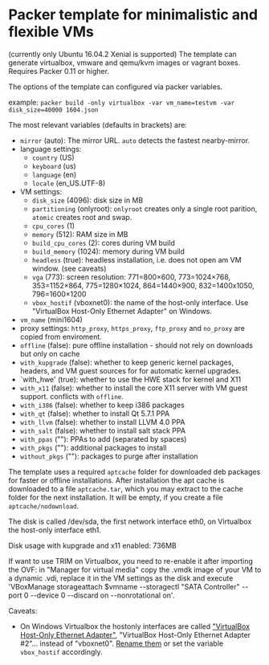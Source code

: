 Packer template for minimalistic and flexible VMs
=================================================

(currently only Ubuntu 16.04.2 Xenial is supported)
The template can generate virtualbox, vmware and qemu/kvm images or vagrant boxes.
Requires Packer 0.11 or higher.

The options of the template can configured via packer variables.

example:
    `packer build -only virtualbox -var vm_name=testvm -var disk_size=40000 1604.json`

The most relevant variables (defaults in brackets) are:

*   `mirror` (auto):
    The mirror URL. `auto` detects the fastest nearby-mirror.
*   language settings:
    - `country` (US)
    - `keyboard` (us)
    - `language` (en)
    - `locale` (en_US.UTF-8)
*   VM settings:
    - `disk_size` (4096): disk size in MB
    - `partitioning` (onlyroot): 
        `onlyroot` creates only a single root parition, `atomic` creates root and swap.
    - `cpu_cores` (1)
    - `memory` (512): RAM size in MB
    - `build_cpu_cores` (2): cores during VM build
    - `build_memory` (1024): memory during VM build
    - `headless` (true): headless installation, i.e. does not open am VM window. (see caveats)
    - `vga` (773): screen resolution:
        771=800×600, 773=1024×768, 353=1152×864, 775=1280×1024, 864=1440×900, 832=1400x1050, 796=1600×1200
    - `vbox_hostif` (vboxnet0): the name of the host-only interface. Use "VirtualBox Host-Only Ethernet Adapter" on Windows.
*   `vm_name` (mini1604)
*   proxy settings:
    `http_proxy`, `https_proxy`, `ftp_proxy` and `no_proxy` are copied from enviroment.
*   `offline` (false): pure offline installation - should not rely on downloads but only on cache
*   `with_kupgrade` (false):
    whether to keep generic kernel packages, headers, and VM guest sources for for automatic kernel upgrades.
*   `with_hwe' (true): whether to use the HWE stack for kernel and X11
*   `with_x11` (false): whether to install the core X11 server with VM guest support. conflicts with `offline`.
*   `with_i386` (false): whether to keep i386 packages
*   `with_qt` (false): whether to install Qt 5.7.1 PPA
*   `with_llvm` (false): whether to install LLVM 4.0 PPA
*   `with_salt` (false): whether to install salt stack PPA
*   `with_ppas` (""): PPAs to add (separated by spaces)
*   `with_pkgs` (""): additional packages to install
*   `without_pkgs` (""): packages to purge after installation

The template uses a required `aptcache` folder for downloaded deb packages for faster or offline installations.
After installation the apt cache is downloaded to a file `aptcache.tar`, which you may extract to the cache folder
for the next installation. It will be empty, if you create a file `aptcache/nodownload`.

The disk is called /dev/sda, the first network interface eth0, on Virtualbox the host-only interface eth1.

Disk usage with kupgrade and x11 enabled: 736MB

If want to use TRIM on Virtualbox, you need to re-enable it after importing the OVF:
in "Manager for virtual media" copy the .vmdk image of your VM to a dynamic .vdi, replace it in the VM settings as the disk
and execute 'VBoxManage storageattach $vmname --storagectl "SATA Controller" --port 0 --device 0 --discard on --nonrotational on'.

Caveats:

*   On Windows Virtualbox the hostonly interfaces are called ["VirtualBox Host-Only Ethernet Adapter"]([https://www.virtualbox.org/ticket/7067]), "VirtualBox Host-Only Ethernet Adapter #2"... instead of "vboxnet0".
    [Rename them](http://www.fidian.com/problems-only-tyler-has/renaming-windows-network-adapter) or set the variable `vbox_hostif` accordingly.
